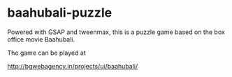 # baahubali-puzzle
Powered with GSAP and tweenmax, this is a puzzle game based on the box office movie Baahubali.

The game can be played at

http://bgwebagency.in/projects/ui/baahubali/

